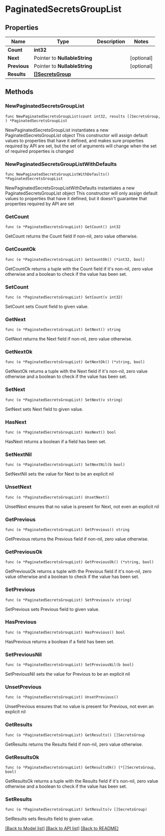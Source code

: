 # PaginatedSecretsGroupList

## Properties

Name | Type | Description | Notes
------------ | ------------- | ------------- | -------------
**Count** | **int32** |  | 
**Next** | Pointer to **NullableString** |  | [optional] 
**Previous** | Pointer to **NullableString** |  | [optional] 
**Results** | [**[]SecretsGroup**](SecretsGroup.md) |  | 

## Methods

### NewPaginatedSecretsGroupList

`func NewPaginatedSecretsGroupList(count int32, results []SecretsGroup, ) *PaginatedSecretsGroupList`

NewPaginatedSecretsGroupList instantiates a new PaginatedSecretsGroupList object
This constructor will assign default values to properties that have it defined,
and makes sure properties required by API are set, but the set of arguments
will change when the set of required properties is changed

### NewPaginatedSecretsGroupListWithDefaults

`func NewPaginatedSecretsGroupListWithDefaults() *PaginatedSecretsGroupList`

NewPaginatedSecretsGroupListWithDefaults instantiates a new PaginatedSecretsGroupList object
This constructor will only assign default values to properties that have it defined,
but it doesn't guarantee that properties required by API are set

### GetCount

`func (o *PaginatedSecretsGroupList) GetCount() int32`

GetCount returns the Count field if non-nil, zero value otherwise.

### GetCountOk

`func (o *PaginatedSecretsGroupList) GetCountOk() (*int32, bool)`

GetCountOk returns a tuple with the Count field if it's non-nil, zero value otherwise
and a boolean to check if the value has been set.

### SetCount

`func (o *PaginatedSecretsGroupList) SetCount(v int32)`

SetCount sets Count field to given value.


### GetNext

`func (o *PaginatedSecretsGroupList) GetNext() string`

GetNext returns the Next field if non-nil, zero value otherwise.

### GetNextOk

`func (o *PaginatedSecretsGroupList) GetNextOk() (*string, bool)`

GetNextOk returns a tuple with the Next field if it's non-nil, zero value otherwise
and a boolean to check if the value has been set.

### SetNext

`func (o *PaginatedSecretsGroupList) SetNext(v string)`

SetNext sets Next field to given value.

### HasNext

`func (o *PaginatedSecretsGroupList) HasNext() bool`

HasNext returns a boolean if a field has been set.

### SetNextNil

`func (o *PaginatedSecretsGroupList) SetNextNil(b bool)`

 SetNextNil sets the value for Next to be an explicit nil

### UnsetNext
`func (o *PaginatedSecretsGroupList) UnsetNext()`

UnsetNext ensures that no value is present for Next, not even an explicit nil
### GetPrevious

`func (o *PaginatedSecretsGroupList) GetPrevious() string`

GetPrevious returns the Previous field if non-nil, zero value otherwise.

### GetPreviousOk

`func (o *PaginatedSecretsGroupList) GetPreviousOk() (*string, bool)`

GetPreviousOk returns a tuple with the Previous field if it's non-nil, zero value otherwise
and a boolean to check if the value has been set.

### SetPrevious

`func (o *PaginatedSecretsGroupList) SetPrevious(v string)`

SetPrevious sets Previous field to given value.

### HasPrevious

`func (o *PaginatedSecretsGroupList) HasPrevious() bool`

HasPrevious returns a boolean if a field has been set.

### SetPreviousNil

`func (o *PaginatedSecretsGroupList) SetPreviousNil(b bool)`

 SetPreviousNil sets the value for Previous to be an explicit nil

### UnsetPrevious
`func (o *PaginatedSecretsGroupList) UnsetPrevious()`

UnsetPrevious ensures that no value is present for Previous, not even an explicit nil
### GetResults

`func (o *PaginatedSecretsGroupList) GetResults() []SecretsGroup`

GetResults returns the Results field if non-nil, zero value otherwise.

### GetResultsOk

`func (o *PaginatedSecretsGroupList) GetResultsOk() (*[]SecretsGroup, bool)`

GetResultsOk returns a tuple with the Results field if it's non-nil, zero value otherwise
and a boolean to check if the value has been set.

### SetResults

`func (o *PaginatedSecretsGroupList) SetResults(v []SecretsGroup)`

SetResults sets Results field to given value.



[[Back to Model list]](../README.md#documentation-for-models) [[Back to API list]](../README.md#documentation-for-api-endpoints) [[Back to README]](../README.md)


